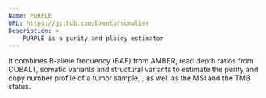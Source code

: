 ```yaml
---
Name: PURPLE
URL: https://github.com/brentp/somalier
Description: >
    PURPLE is a purity and ploidy estimator
---
```


It combines B-allele frequency (BAF) from AMBER, read depth ratios
from COBALT, somatic variants and structural variants to estimate the
purity and copy number profile of a tumor sample, , as well as the MSI
and the TMB status.
